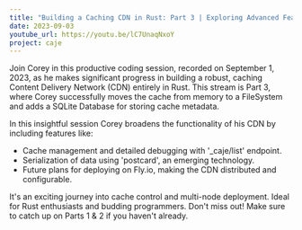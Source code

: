 ```yaml
---
title: "Building a Caching CDN in Rust: Part 3 | Exploring Advanced Features"
date: 2023-09-03
youtube_url: https://youtu.be/lC7UnaqNxoY
project: caje
---
```


Join Corey in this productive coding session, recorded on September 1, 2023, as he makes significant progress in building a robust, caching Content Delivery Network (CDN) entirely in Rust. This stream is Part 3, where Corey successfully moves the cache from memory to a FileSystem and adds a SQLite Database for storing cache metadata.

In this insightful session Corey broadens the functionality of his CDN by including features like:

- Cache management and detailed debugging with '\_caje/list' endpoint.
- Serialization of data using 'postcard', an emerging technology.
- Future plans for deploying on Fly.io, making the CDN distributed and configurable.

It's an exciting journey into cache control and multi-node deployment. Ideal for Rust enthusiasts and budding programmers. Don't miss out! Make sure to catch up on Parts 1 & 2 if you haven't already.
